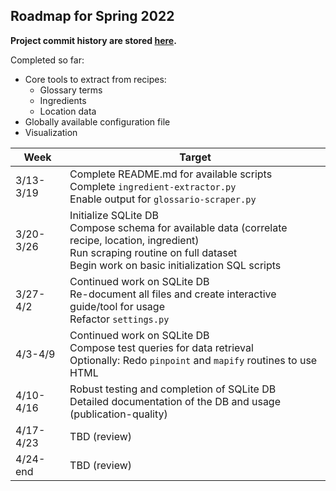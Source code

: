 Roadmap for Spring 2022
----
**Project commit history are stored [here](https://github.com/Jerrybibo/ricette-italiana-scraper/commits/master).**

Completed so far:
* Core tools to extract from recipes:
  * Glossary terms
  * Ingredients
  * Location data
* Globally available configuration file
* Visualization

| Week      | Target                                                                                                                                                                                          |
|-----------|-------------------------------------------------------------------------------------------------------------------------------------------------------------------------------------------------|
| 3/13-3/19 | Complete README.md for available scripts<br/>Complete `ingredient-extractor.py`<br/>Enable output for `glossario-scraper.py`                                                                    |
| 3/20-3/26 | Initialize SQLite DB<br/>Compose schema for available data (correlate recipe, location, ingredient)<br/>Run scraping routine on full dataset<br/>Begin work on basic initialization SQL scripts |
| 3/27-4/2  | Continued work on SQLite DB<br/>Re-document all files and create interactive guide/tool for usage<br/>Refactor `settings.py`                                                                    |
| 4/3-4/9   | Continued work on SQLite DB<br/>Compose test queries for data retrieval<br/>Optionally: Redo `pinpoint` and `mapify` routines to use HTML                                                       |
| 4/10-4/16 | Robust testing and completion of SQLite DB<br/>Detailed documentation of the DB and usage (publication-quality)                                                                                 |
| 4/17-4/23 | TBD (review)                                                                                                                                                                                    |
| 4/24-end  | TBD (review)                                                                                                                                                                                    |
